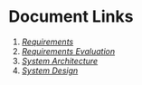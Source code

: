 # Document Links
1. [*Requirements*](HW1-Requirements.pdf)
2. [*Requirements Evaluation*](HW2-EvaluatingRequirements.pdf)
3. [*System Architecture*](HW3-Architecture.pdf)
4. [*System Design*]()

